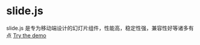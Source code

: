 # slide.js
slide.js 是专为移动端设计的幻灯片组件，性能高，稳定性强，兼容性好等诸多有点
<a href="http://hanyang.me/demo/slide">Try the demo</a>
